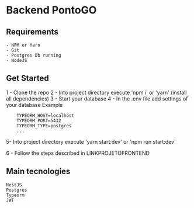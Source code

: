 # Backend PontoGO

## Requirements

    - NPM or Yarn
    - Git
    - Postgres Db running
    - NodeJS

## Get Started

1 - Clone the repo 
2 - Into project directory execute 'npm i' or 'yarn' (install all dependencies)
3 - Start your database
4 - In the .env file add settings of your database
    Example

        TYPEORM_HOST=localhost
        TYPEORM_PORT=5432
        TYPEORM_TYPE=postgres
        ...

5- Into project directory execute 'yarn start:dev' or 'npm run start:dev'

6 - Follow the steps described in LINKPROJETOFRONTEND

## Main tecnologies

    NestJS
    Postgres
    Typeorm
    JWT